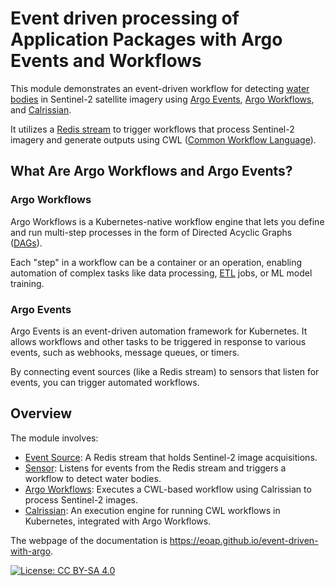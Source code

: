# Event driven processing of Application Packages with Argo Events and Workflows

This module demonstrates an event-driven workflow for detecting [water bodies](https://github.com/eoap/mastering-app-package) in Sentinel-2 satellite imagery using [Argo Events](https://argoproj.github.io/events/), [Argo Workflows](https://argoproj.github.io/workflows/), and [Calrissian](https://argoproj.github.io/workflows/). 

It utilizes a [Redis stream](https://redis.io/docs/latest/develop/data-types/streams/) to trigger workflows that process Sentinel-2 imagery and generate outputs using CWL ([Common Workflow Language](https://www.commonwl.org/user_guide/)).

## What Are Argo Workflows and Argo Events?

### Argo Workflows

Argo Workflows is a Kubernetes-native workflow engine that lets you define and run multi-step processes in the form of Directed Acyclic Graphs ([DAGs](https://en.wikipedia.org/wiki/Directed_acyclic_graph)).

Each "step" in a workflow can be a container or an operation, enabling automation of complex tasks like data processing, [ETL](https://www.snowflake.com/guides/etl-pipeline/) jobs, or ML model training.

### Argo Events

Argo Events is an event-driven automation framework for Kubernetes. It allows workflows and other tasks to be triggered in response to various events, such as webhooks, message queues, or timers.

By connecting event sources (like a Redis stream) to sensors that listen for events, you can trigger automated workflows.

## Overview

The module involves:

* [Event Source](https://argoproj.github.io/argo-events/concepts/event_source/): A Redis stream that holds Sentinel-2 image acquisitions.
* [Sensor](https://argoproj.github.io/argo-events/concepts/sensor/): Listens for events from the Redis stream and triggers a workflow to detect water bodies.
* [Argo Workflows](https://argoproj.github.io/workflows/): Executes a CWL-based workflow using Calrissian to process Sentinel-2 images.
* [Calrissian](https://argoproj.github.io/workflows/): An execution engine for running CWL workflows in Kubernetes, integrated with Argo Workflows.

The webpage of the documentation is https://eoap.github.io/event-driven-with-argo. 

[![License: CC BY-SA 4.0](https://img.shields.io/badge/License-CC_BY--SA_4.0-lightgrey.svg)](https://creativecommons.org/licenses/by-sa/4.0/)